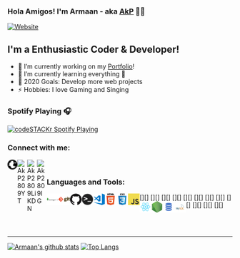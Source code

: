 ### Hola Amigos! I'm Armaan - aka [AkP][website] 👋🔥

[![Website](https://img.shields.io/website?label=PORTFOLIO&style=for-the-badge&url=https%3A%2F%2Fcodestackr.com)](https://optimistic-developer2128.netlify.app/)

## I'm a Enthusiastic Coder & Developer!

- 🔭 I’m currently working on my [Portfolio][website]!
- 🌱 I’m currently learning everything 🤣
- 🥅 2020 Goals: Develop more web projects
- ⚡ Hobbies: I love Gaming and Singing

### Spotify Playing 🎧

[<img src="https://now-playing-codestackr.vercel.app/api/spotify-playing" alt="codeSTACKr Spotify Playing" width="350" />](https://open.spotify.com/user/31wqfi7scf7xloas2h7ux3xxj22y?si=fGpN7s2QRkuaB8sdEM_yjg)

### Connect with me:

[<img align="left" alt="Portfolio" width="22px" src="https://raw.githubusercontent.com/iconic/open-iconic/master/svg/globe.svg" />][website]
[<img align="left" alt="AkP2809YT" width="22px" src="https://cdn.jsdelivr.net/npm/simple-icons@v3/icons/youtube.svg" />][youtube]
[<img align="left" alt="AkP2809LiKDN" width="22px" src="https://cdn.jsdelivr.net/npm/simple-icons@v3/icons/linkedin.svg" />][linkedin]
[<img align="left" alt="AkP2809IG" width="22px" src="https://cdn.jsdelivr.net/npm/simple-icons@v3/icons/instagram.svg" />][instagram]

<br />

### Languages and Tools:

[<img align="left" alt="MongoDB" width="26px" src="https://raw.githubusercontent.com/github/explore/80688e429a7d4ef2fca1e82350fe8e3517d3494d/topics/mongodb/mongodb.png" />][]
[<img align="left" alt="Git" width="26px" src="https://raw.githubusercontent.com/github/explore/80688e429a7d4ef2fca1e82350fe8e3517d3494d/topics/git/git.png" />][]
[<img align="left" alt="GitHub" width="26px" src="https://raw.githubusercontent.com/github/explore/78df643247d429f6cc873026c0622819ad797942/topics/github/github.png" />][]
[<img align="left" alt="Terminal" width="26px" src="https://raw.githubusercontent.com/github/explore/80688e429a7d4ef2fca1e82350fe8e3517d3494d/topics/terminal/terminal.png" />][]
[<img align="left" alt="Visual Studio Code" width="26px" src="https://raw.githubusercontent.com/github/explore/80688e429a7d4ef2fca1e82350fe8e3517d3494d/topics/visual-studio-code/visual-studio-code.png" />][]
[<img align="left" alt="HTML5" width="26px" src="https://raw.githubusercontent.com/github/explore/80688e429a7d4ef2fca1e82350fe8e3517d3494d/topics/html/html.png" />][]
[<img align="left" alt="CSS3" width="26px" src="https://raw.githubusercontent.com/github/explore/80688e429a7d4ef2fca1e82350fe8e3517d3494d/topics/css/css.png" />][]
[<img align="left" alt="JavaScript" width="26px" src="https://raw.githubusercontent.com/github/explore/80688e429a7d4ef2fca1e82350fe8e3517d3494d/topics/javascript/javascript.png" />][]
[<img align="left" alt="React" width="26px" src="https://raw.githubusercontent.com/github/explore/80688e429a7d4ef2fca1e82350fe8e3517d3494d/topics/react/react.png" />][]
[<img align="left" alt="Node.js" width="26px" src="https://raw.githubusercontent.com/github/explore/80688e429a7d4ef2fca1e82350fe8e3517d3494d/topics/nodejs/nodejs.png" />][]
[<img align="left" alt="SQL" width="26px" src="https://raw.githubusercontent.com/github/explore/80688e429a7d4ef2fca1e82350fe8e3517d3494d/topics/sql/sql.png" />][]
[<img align="left" alt="MySQL" width="26px" src="https://raw.githubusercontent.com/github/explore/80688e429a7d4ef2fca1e82350fe8e3517d3494d/topics/mysql/mysql.png" />][]

<br />
<br />

---

[website]: https://optimistic-developer2128.netlify.app/
[youtube]: https://www.youtube.com/channel/UCBwAp1F2FgWJ9B_9nWcxmag
[instagram]: https://www.instagram.com/armaan_khan2809/
[linkedin]: https://www.linkedin.com/in/armaan-khan-22231b192/

[![Armaan's github stats](https://github-readme-stats.vercel.app/api?username=AkP2809&count_private=true&show_icons=true&theme=tokyonight&hide=contribs,prs)](https://github.com/anuraghazra/github-readme-stats)
[![Top Langs](https://github-readme-stats.vercel.app/api/top-langs/?username=AkP2809)](https://github.com/anuraghazra/github-readme-stats)
